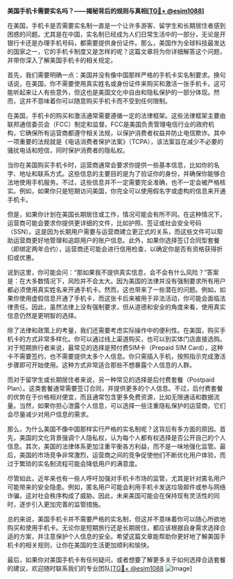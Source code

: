 **美国手机卡需要实名吗？——揭秘背后的规则与真相[[TG💪+ @esim1088](https://t.me/s/esim1088)]**

在美国，手机卡是否需要实名制一直是一个让许多游客、留学生和长期居住者感到困惑的问题。尤其是在中国，实名制已经成为人们日常生活中的一部分，无论是开银行卡还是办理手机号码，都需要提供身份证件。那么，美国作为全球科技最发达的国家之一，它的手机卡制度又是怎样的呢？这篇文章将为你详细解答这个问题，并带你深入了解美国手机卡的相关规定。

首先，我们需要明确一点：美国并没有像中国那样严格的手机卡实名制要求。换句话说，在美国，你不需要使用真实姓名或身份证件来购买和激活一张手机卡。这可能听起来让人有些意外，但这也是美国文化中自由和隐私保护的一部分体现。然而，这并不意味着你可以随意购买手机卡而不受到任何限制。

在美国，手机卡的购买和激活通常需要遵循一定的法律框架。这些法律框架主要由联邦通信委员会（FCC）制定和监督。FCC是美国负责管理电信行业的政府机构，它确保所有运营商都遵守相关法规，以保护消费者权益并防止电信欺诈。其中一项重要的法规就是《电话消费者保护法案》（TCPA），该法案旨在减少不必要的骚扰电话和短信，同时保护消费者的隐私权。

当你在美国购买手机卡时，运营商通常会要求你提供一些基本信息，比如你的名字、地址和联系方式。这些信息的主要目的是为了验证你的身份，并确保你能够合法地使用手机服务。不过，这些信息并不一定需要完全准确，也不一定会被严格核实。例如，如果你只是短期访问美国，你完全可以使用假名字或虚构的信息来开通手机卡。

但是，如果你计划在美国长期居住或工作，情况可能会有所不同。在这种情况下，运营商可能会要求你提供更详细的文件，比如护照、签证或社会安全号码（SSN）。这是因为长期用户需要与运营商建立更正式的关系，而这些文件可以帮助运营商更好地管理和追踪用户的账户信息。此外，如果你选择签订合同型套餐（即绑定两年合约），运营商还可能会进行信用检查，以确定你是否有资格获得折扣或优惠。

说到这里，你可能会问：“那如果我不提供真实信息，会不会有什么风险？”答案是：在大多数情况下，风险并不会太大。因为美国的法律并没有强制要求所有用户都必须使用真实姓名来开通手机卡。然而，这也带来了一些潜在的问题。例如，如果你使用虚假信息开通了手机卡，而这张卡后来被用于非法活动，你可能会面临法律责任。因此，虽然法律上没有强制要求，但从道德和安全的角度来看，使用真实信息仍然是更明智的选择。

除了法律和政策上的考量，我们还需要考虑实际操作中的便利性。在美国，购买手机卡的方式非常多样化。你可以通过线上渠道购买，也可以到实体门店直接选购。对于短期旅行者来说，最常见的选择是预付费SIM卡（Prepaid SIM Card），这种卡不需要签约，也不需要提供太多个人信息。你只需插入手机，按照指示完成激活步骤即可开始使用。这种方式非常适合那些不想暴露个人信息的人群。

而对于留学生或长期居住者来说，另一种常见的选择是后付费套餐（Postpaid Plan）。这类套餐通常需要签订合同，并提供更多的个人信息。不过，后付费套餐的优势在于价格相对便宜，而且通常包含更多免费资源，比如无限通话和数据流量。当然，如果你担心泄露个人信息，可以选择一些注重隐私保护的运营商，它们会尽量减少对用户信息的需求。

那么，为什么美国不像中国那样实行严格的实名制呢？这背后有多方面的原因。首先，美国的文化背景强调个人隐私权，认为每个人都有权选择是否公开自己的个人信息。其次，美国的法律体系更加注重平衡各方利益，而不是一味地强化监管。最后，美国的市场竞争非常激烈，运营商之间的竞争促使他们不断优化用户体验，而过于繁琐的实名制流程可能会降低用户的满意度。

尽管如此，近年来也有一些人呼吁加强对手机卡市场的监管，尤其是针对匿名用户可能带来的安全隐患。例如，匿名用户可能会利用手机卡发送垃圾邮件或参与网络诈骗，这对社会秩序构成了威胁。因此，未来美国可能会在保持现有灵活性的同时，逐步引入更加完善的监管措施。

总的来说，美国手机卡并不需要严格的实名制，但这并不意味着你可以随心所欲地购买和使用手机卡。无论你是短期旅行还是长期居住，都应该根据自身需求选择合适的方案，并注意保护个人信息的安全。希望这篇文章能帮助你更好地了解美国手机卡的相关规则，让你在美国的生活更加顺利和愉快。

最后，如果你对美国手机卡有任何疑问，或者想要了解更多关于如何选择合适套餐的建议，欢迎随时联系我们的专业团队[[TG💪+ @esim1088](https://t.me/s/esim1088) ![Image](https://i.postimg.cc/4NQfJmqS/Snipaste-2025-05-13-00-14-12.png)]